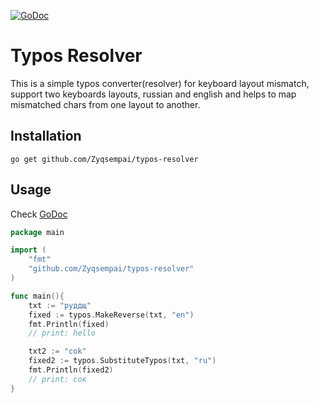 [![GoDoc](https://godoc.org/github.com/Zyqsempai/typos-resolver?status.svg)](https://godoc.org/github.com/Zyqsempai/typos-resolver)

# Typos Resolver

This is a simple typos converter(resolver) for keyboard layout mismatch, support two keyboards layouts,
russian and english and helps to map mismatched chars from one layout to another.

## Installation

```
go get github.com/Zyqsempai/typos-resolver
```

## Usage

Check [GoDoc](https://godoc.org/github.com/Zyqsempai/typos-resolver)

```go
package main

import (
    "fmt"
    "github.com/Zyqsempai/typos-resolver"
)

func main(){
    txt := "руддщ"
    fixed := typos.MakeReverse(txt, "en")
    fmt.Println(fixed)
    // print: hello

    txt2 := "cok"
    fixed2 := typos.SubstituteTypos(txt, "ru")
    fmt.Println(fixed2)
    // print: сок
}
```